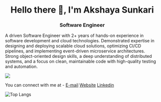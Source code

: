 
<!--
**akshaya9/akshaya9** is a ✨ _special_ ✨ repository because its `README.md` (this file) appears on your GitHub profile.

Here are some ideas to get you started:


-->

<h1 align="center">Hello there 👋, I'm Akshaya Sunkari</h1>

<h3 align="center"> Software Engineer </h3>

A driven Software Engineer with 2+ years of hands-on experience in software development and cloud technologies. Demonstrated expertise in designing and deploying scalable cloud solutions, optimizing CI/CD pipelines, and implementing event-driven microservice architectures. Strong object-oriented design skills, a deep understanding of distributed systems, and a focus on clean, maintainable code with high-quality testing and automation.

![](https://komarev.com/ghpvc/?username=akshaya9&color=yellowgreen)

You can connect with me at -
[E-mail](mailto:akshayasunkari9@gmail.com)
[Website](https://akshaya9.github.io/)
[Linkedin](https://www.linkedin.com/in/akshayasunkari/)


![Top Langs](https://github-readme-stats.vercel.app/api/top-langs/?username=akshaya9&layout=compact)
<!--
[medium]: https://medium.com/@akshayasunkari9 
-->
